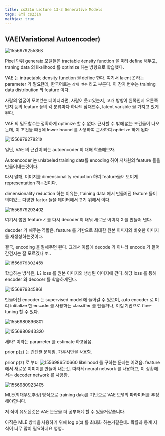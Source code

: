 ```yaml
---
title: cs231n Lecture 13-3 Generative Models
tags: 강의 cs231n
mathjax: true
---
```





## VAE(Variational Autoencoder)

![1556979255368](https://strutive07.github.io/assets/images/til_images/images/1556979255368.png)

Pixel 단위 generate 모델들은 tractable density function 을 미리 define 해두고, traning data 의 likelihood 를 optimize 하는 방향으로 학습했다.



VAE 는 intractable density function 을 define 한다. 여기서 latent Z 라는 parameter 가 필요한데, 한국어로는 `잠재 변수` 라고 부른다. 이 잠재 변수는 training data distribution 의 feature 이다.

사람의 얼굴이 모여있는 데이터라면, 사람이 웃고있는지, 고개 방향이 왼쪽인지 오른쪽인지 등의 feature 들의 각 분류마다 하나의 잠재변수, latent variable 을 가지고 있게 된다.

VAE 의 밀도함수는 정확하게 optimize 할 수 없다. 근사할 수 밖에 없는 조건들이 나오는데, 이 조건들 때문에 lower bound 를 사용하여 근사하여 optimize 하게 된다.



![1556979278210](https://strutive07.github.io/assets/images/til_images/images/1556979278210.png)



일단, VAE 의 근간이 되는 autoencoder 에 대해 학습해보자.

Autoencoder 는 unlabeled training data를 encoding 하여 저차원의 feature 들을 만들어내는것이다.

다시 말해, 이미지를 dimensionality reduction 하여 feature들이 보이게 representation 하는것이다.

dimensionality reduction 하는 이유는, training data 에서 만들어진 feature 들이 의미있는 다양한 factor 들을 데이터에서 뽑기 위해서 이다.



![1556979293402](https://strutive07.github.io/assets/images/til_images/images/1556979293402.png)



여기서 뽑힌 feature Z 를 다시 decoder 에 태워 새로운 이미지 X 를 만들어 낸다.

decoder 가 해주는 역활은, feature 를 기반으로 최대한 원본 이미지와 비슷한 이미지를 재생성하는것이다.

결국, encoding 을 잘해주면 된다. 그래서 이름에 decode 가 아니라 encode 가 들어간건지는 잘 모르겠다 ㅎ..



![1556979302456](https://strutive07.github.io/assets/images/til_images/images/1556979302456.png)



학습하는 방식은, L2 loss 를 원본 이미지와 생성된 이미지에 건다. 해당 loss 를 통해 encoder 와 decoder 를 학습하게된다.





![1556979345861](https://strutive07.github.io/assets/images/til_images/images/1556979345861.png)



만들어진 encoder 는 supervised model 에 들어갈 수 있으며, auto encoder 로 미리 initialize 한 encoder를 사용하는 classifier 를 만들거나, 이걸 기반으로 fine-tuning 할 수 있다.



![1556980896801](https://strutive07.github.io/assets/images/til_images/images/1556980896801.png)





![1556980943320](https://strutive07.github.io/assets/images/til_images/images/1556980943320.png)

세타* 이라는 parameter 를 estimate 하고싶음.

prior p(z) 는 간단한 문제임. 가우시안을 사용함.

prior p(z) 로 부터 ![1556986510660](https://strutive07.github.io/assets/images/til_images/images/1556986510660.png) likelihood 를 구하는 문제는 어려움. feature 에서 새로운 이미지를 만들어 내는것. 따라서 neural network 를 사용하고, 이 상황에서는 decoder network 를 사용함.



![1556980923405](https://strutive07.github.io/assets/images/til_images/images/1556980923405.png)

MLE(최대우도추정) 방식으로 training data를 기반으로  VAE 모델의 파라미터를 추정해야합니다.

저 식이 유도된것은 VAE 논문을 더 공부해야 할 수 있을거같습니다.

아직은 MLE 방식을 사용하기 위해 log p(x) 를 최대화 하는거같은데.. 확률과 통계 지식이 너무 많이 필요하네요 엉엉..

